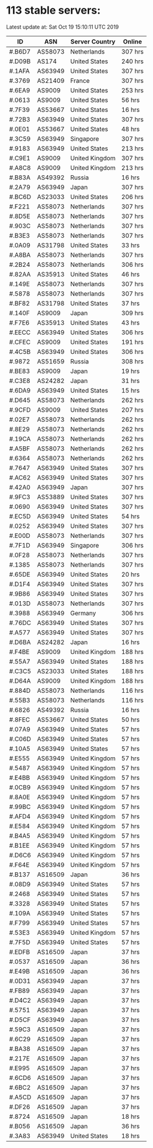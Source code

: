 # 113 stable servers:

Latest update at: Sat Oct 19 15:10:11 UTC 2019

| ID | ASN | Server Country | Online |
| -- | --- | -------------- | ------ |
| #.B6D7 | AS58073 | Netherlands | 307 hrs |
| #.D09B | AS174 | United States | 240 hrs |
| #.1AFA | AS63949 | United States | 307 hrs |
| #.3769 | AS21409 | France | 307 hrs |
| #.6EA9 | AS9009 | United States | 253 hrs |
| #.0613 | AS9009 | United States | 56 hrs |
| #.7F39 | AS53667 | United States | 16 hrs |
| #.72B3 | AS63949 | United States | 307 hrs |
| #.0E01 | AS53667 | United States | 48 hrs |
| #.3C59 | AS63949 | Singapore | 307 hrs |
| #.9183 | AS63949 | United States | 213 hrs |
| #.C9E1 | AS9009 | United Kingdom | 307 hrs |
| #.A8C8 | AS9009 | United Kingdom | 213 hrs |
| #.B83A | AS49392 | Russia | 16 hrs |
| #.2A79 | AS63949 | Japan | 307 hrs |
| #.BC6D | AS23033 | United States | 206 hrs |
| #.F221 | AS58073 | Netherlands | 307 hrs |
| #.8D5E | AS58073 | Netherlands | 307 hrs |
| #.903C | AS58073 | Netherlands | 307 hrs |
| #.B3E3 | AS58073 | Netherlands | 307 hrs |
| #.0A09 | AS31798 | United States | 33 hrs |
| #.A8BA | AS58073 | Netherlands | 307 hrs |
| #.2B24 | AS58073 | Netherlands | 306 hrs |
| #.82AA | AS35913 | United States | 46 hrs |
| #.149E | AS58073 | Netherlands | 307 hrs |
| #.5878 | AS58073 | Netherlands | 307 hrs |
| #.BF82 | AS31798 | United States | 37 hrs |
| #.140F | AS9009 | Japan | 309 hrs |
| #.F7E6 | AS35913 | United States | 43 hrs |
| #.EECC | AS63949 | United States | 306 hrs |
| #.CFEC | AS9009 | United States | 191 hrs |
| #.4C5B | AS63949 | United States | 306 hrs |
| #.9872 | AS51659 | Russia | 308 hrs |
| #.BE83 | AS9009 | Japan | 19 hrs |
| #.C3E8 | AS24282 | Japan | 31 hrs |
| #.6DA9 | AS63949 | United States | 15 hrs |
| #.D645 | AS58073 | Netherlands | 262 hrs |
| #.9CFD | AS9009 | United States | 207 hrs |
| #.02E7 | AS58073 | Netherlands | 262 hrs |
| #.8E29 | AS58073 | Netherlands | 262 hrs |
| #.19CA | AS58073 | Netherlands | 262 hrs |
| #.A5BF | AS58073 | Netherlands | 262 hrs |
| #.6364 | AS58073 | Netherlands | 262 hrs |
| #.7647 | AS63949 | United States | 307 hrs |
| #.AC62 | AS63949 | United States | 307 hrs |
| #.42A0 | AS63949 | Japan | 307 hrs |
| #.9FC3 | AS53889 | United States | 307 hrs |
| #.0690 | AS63949 | United States | 307 hrs |
| #.EC5D | AS63949 | United States | 54 hrs |
| #.0252 | AS63949 | United States | 307 hrs |
| #.E00D | AS58073 | Netherlands | 307 hrs |
| #.7F1D | AS63949 | Singapore | 306 hrs |
| #.0F28 | AS58073 | Netherlands | 307 hrs |
| #.1385 | AS58073 | Netherlands | 307 hrs |
| #.65DE | AS63949 | United States | 20 hrs |
| #.D1F4 | AS63949 | United States | 307 hrs |
| #.9B86 | AS63949 | United States | 307 hrs |
| #.013D | AS58073 | Netherlands | 307 hrs |
| #.3988 | AS63949 | Germany | 306 hrs |
| #.76DC | AS63949 | United States | 307 hrs |
| #.A577 | AS63949 | United States | 307 hrs |
| #.D6BA | AS24282 | Japan | 16 hrs |
| #.F4BE | AS9009 | United Kingdom | 188 hrs |
| #.55A7 | AS63949 | United States | 188 hrs |
| #.C3C5 | AS23033 | United States | 188 hrs |
| #.D64A | AS9009 | United Kingdom | 188 hrs |
| #.884D | AS58073 | Netherlands | 116 hrs |
| #.55B3 | AS58073 | Netherlands | 116 hrs |
| #.6826 | AS49392 | Russia | 16 hrs |
| #.8FEC | AS53667 | United States | 50 hrs |
| #.07A9 | AS63949 | United States | 57 hrs |
| #.C06D | AS63949 | United States | 57 hrs |
| #.10A5 | AS63949 | United States | 57 hrs |
| #.E555 | AS63949 | United Kingdom | 57 hrs |
| #.5487 | AS63949 | United Kingdom | 57 hrs |
| #.E4BB | AS63949 | United Kingdom | 57 hrs |
| #.0CB9 | AS63949 | United Kingdom | 57 hrs |
| #.8A0E | AS63949 | United Kingdom | 57 hrs |
| #.99BC | AS63949 | United Kingdom | 57 hrs |
| #.AFD4 | AS63949 | United Kingdom | 57 hrs |
| #.E584 | AS63949 | United Kingdom | 57 hrs |
| #.B4A5 | AS63949 | United Kingdom | 57 hrs |
| #.B1EE | AS63949 | United Kingdom | 57 hrs |
| #.D6C6 | AS63949 | United Kingdom | 57 hrs |
| #.F64E | AS63949 | United Kingdom | 57 hrs |
| #.B137 | AS16509 | Japan | 36 hrs |
| #.08D9 | AS63949 | United States | 57 hrs |
| #.2468 | AS63949 | United States | 57 hrs |
| #.3328 | AS63949 | United States | 57 hrs |
| #.109A | AS63949 | United States | 57 hrs |
| #.F799 | AS63949 | United States | 57 hrs |
| #.53E3 | AS63949 | United Kingdom | 57 hrs |
| #.7F5D | AS63949 | United States | 57 hrs |
| #.EDFB | AS16509 | Japan | 37 hrs |
| #.0537 | AS16509 | Japan | 36 hrs |
| #.E49B | AS16509 | Japan | 36 hrs |
| #.0D31 | AS63949 | Japan | 37 hrs |
| #.FB89 | AS63949 | Japan | 37 hrs |
| #.D4C2 | AS63949 | Japan | 37 hrs |
| #.5751 | AS63949 | Japan | 37 hrs |
| #.D5CF | AS63949 | Japan | 37 hrs |
| #.59C3 | AS16509 | Japan | 37 hrs |
| #.6C29 | AS16509 | Japan | 37 hrs |
| #.BA38 | AS16509 | Japan | 37 hrs |
| #.217E | AS16509 | Japan | 37 hrs |
| #.E995 | AS16509 | Japan | 37 hrs |
| #.6CD6 | AS16509 | Japan | 37 hrs |
| #.6BC2 | AS16509 | Japan | 37 hrs |
| #.A5CD | AS16509 | Japan | 37 hrs |
| #.DF26 | AS16509 | Japan | 37 hrs |
| #.8724 | AS16509 | Japan | 18 hrs |
| #.B056 | AS16509 | Japan | 36 hrs |
| #.3A83 | AS63949 | United States | 18 hrs |

